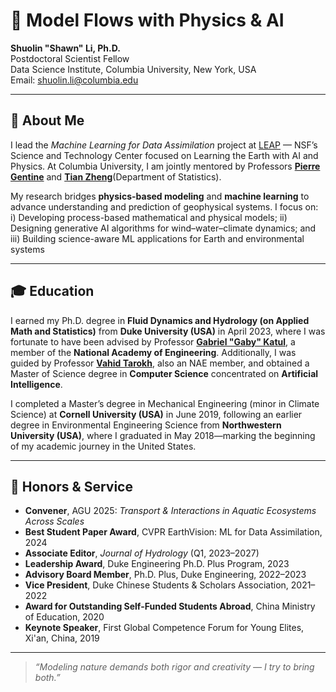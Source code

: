 
# 🌊 Model Flows with Physics & AI

**Shuolin "Shawn" Li, Ph.D.**  
Postdoctoral Scientist Fellow  
Data Science Institute, Columbia University, New York, USA  
Email: shuolin.li@columbia.edu  

---

## 🔬 About Me

I lead the *Machine Learning for Data Assimilation* project at [LEAP](https://leap.columbia.edu/) — NSF’s Science and Technology Center focused on Learning the Earth with AI and Physics. At Columbia University, I am jointly mentored by Professors [**Pierre Gentine**](https://leap.columbia.edu/) and [**Tian Zheng**](https://leap.columbia.edu/)(Department of Statistics).

My research bridges **physics-based modeling** and **machine learning** to advance understanding and prediction of geophysical systems. I focus on: i) Developing process-based mathematical and physical models; ii) Designing generative AI algorithms for wind–water–climate dynamics; and iii) Building science-aware ML applications for Earth and environmental systems  

---

## 🎓 Education

I earned my Ph.D. degree in **Fluid Dynamics and Hydrology (on Applied Math and Statistics)** from **Duke University (USA)** in April 2023, where I was fortunate to have been advised by Professor [**Gabriel "Gaby" Katul**](https://nicholas.duke.edu/people/faculty/gabriel-katul/), a member of the **National Academy of Engineering**. Additionally, I was guided by Professor [**Vahid Tarokh**](https://ece.duke.edu/people/vahid-tarokh/), also an NAE member, and obtained a Master of Science degree in **Computer Science** concentrated on **Artificial Intelligence**.  

I completed a Master’s degree in Mechanical Engineering (minor in Climate Science) at **Cornell University (USA)** in June 2019, following an earlier degree in Environmental Engineering Science from **Northwestern University (USA)**, where I graduated in May 2018—marking the beginning of my academic journey in the United States.

---

## 🏅 Honors & Service

- **Convener**, AGU 2025: *Transport & Interactions in Aquatic Ecosystems Across Scales*
- **Best Student Paper Award**, CVPR EarthVision: ML for Data Assimilation, 2024
- **Associate Editor**, *Journal of Hydrology* (Q1, 2023–2027)
- **Leadership Award**, Duke Engineering Ph.D. Plus Program, 2023
- **Advisory Board Member**, Ph.D. Plus, Duke Engineering, 2022–2023
- **Vice President**, Duke Chinese Students & Scholars Association, 2021–2022
- **Award for Outstanding Self-Funded Students Abroad**, China Ministry of Education, 2020
- **Keynote Speaker**, First Global Competence Forum for Young Elites, Xi'an, China, 2019

---

> *“Modeling nature demands both rigor and creativity — I try to bring both.”*
